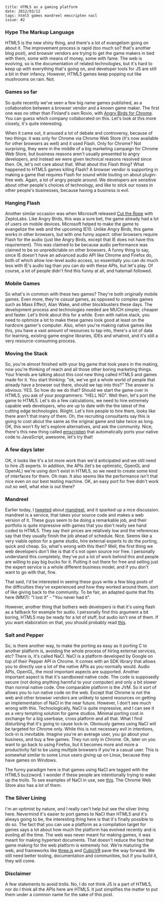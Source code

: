     title: HTML5 as a gaming platform
    date: 2012/03/12
    tags: html5 games mandreel emscripten nacl
    issue: #2

### Hype The Markup Language

HTML5 is the new shiny thing, and there's a lot of evangelism going on about it. The improvement process is rapid (too much so? that's another blog post), and browser vendors are trying to get the game makers in bed with them, some with means of money, some with fame. The web is evolving, so is the documentation of related technologies, but it's hard to keep up with everything that's going on, and developer tools for JS are still a bit in their infancy. However, HTML5 games keep popping out like mushrooms on rain. Not.

### Games so far

So quite recently we've seen a few big name games published, as a collaboration between a browser vendor and a known game maker. The first one was no other than Finland's own Rovio, with [Angry Birds for Chrome](http://chrome.angrybirds.com/). You can guess which company collaborated on this. Let's look at this more closely, it's quite interesting.

When it came out, it aroused a lot of debate and controversy, because of two things: it was only for Chrome via Chrome Web Store (it's now available for other browsers as well) and it used Flash. Only for Chrome? Not surprising, they were in the middle of a big marketing campaign for Chrome Web Store, but business reasons aren't usually presented to angry developers, and instead we were given technical reasons resolved since then. Ok, let's not care about that. What about this Flash thing? What happened to HTML5 games killing Flash? A browser vendor is supporting in making a game that requires Flash for sound while touting on about plugin-free web. Again, a lot of angry people around. We developers are sensitive about other people's choices of technology, and like to stick our noses in other people's businesses, because having a business is evil.

### Hanging Flash

Another similar occasion was when Microsoft released [Cut the Rope](http://www.cuttherope.ie/) with ZeptoLabs. Like Angry Birds, this was a sure bet, the game already had a lot of users on mobile devices. Microsoft helped to make the game to evangelize the web and the upcoming IE10. Unlike Angry Birds, this game works in other browsers, but with one funny aspect: other browsers require Flash for the audio (just like Angry Birds, except that IE does not have this requirement). This was claimed to be because audio performance was claimed to be so unpredictable on other browsers. A funny thing to say, since IE doesn't have an advanced audio API like Chrome and Firefox do, both of which allow low-level audio access, so essentially you can do much less with IE's audio tag than you can do with these APIs, but let's play. Of course, a lot of people didn't find this funny at all, and hatemail followed.

### Mobile Games

So what's in common with these two games? They're both originally mobile games. Even more, they're *casual* games, as opposed to complex games such as Mass Effect, Alan Wake, and other blockbusters these days. The development process and technologies needed are MUCH simpler, cheaper and faster. Let's think about this for a while. Even with native stack, you need to optimize a lot to make these games look good at least on the hardcore gamer's computer. Also, when you're making native games like this, you have a vast amount of resources to tap into, there's a lot of data for learning, existing game engine libraries, IDEs and whatnot, and it's still a very resource-consuming process.

### Moving the Stack

So, you're almost finished with your big game that took years in the making, now you're thinking of reach and all those other boring marketing things. Your friends are talking about this cool new thing called HTML5 and games made for it. You start thinking: "ok, we've got a whole world of people that already have a browser out there, should we tap into this?" The answer is obvious: YES. So how do we do that? Should we start the game over in HTML5, you ask of your programmers: "HELL NO". Well then, let's port the game to HTML5. Let's do a few calculations, we need to hire extremely capable web developers, who are up to date with the the latest of the cutting edge technologies. Riiight. Let's hire people to hire them, looks like there aren't that many of them. Oh, the recruiting consultants say this is going to cost about the same as the original game and take twice as long. OK, this won't fly let's explore alternatives, and ask the community. Nice, there's this new thing called [emscripten](https://github.com/kripken/emscripten) that automatically ports your native code to JavaScript, awesome, let's try that!

### A few days later

OK, it looks like it's a lot more work than we'd anticipated and we still need to hire JS experts. In addition, the APIs (let's be optimistic, OpenGL and OpenAL) we're using don't exist in HTML5, so we need to create some kind of interfaces for them. Oh man. It also seems like the performance isn't that nice even on our best testing machine. OK, an easy port for free didn't work out so well, what else is out there?

### Mandreel

Earlier today, I [tweeted](https://twitter.com/#!/quinnirill/status/179111177794756608) about [mandreel](http://www.mandreel.com/), and it sparked up a nice discussion. mandreel is a service, that takes your source code and makes a web version of it. These guys seem to be doing a remarkable job, and their portfolio is quite impressive with games that you don't really see hand coded to HTML5. They say their prices are relatively low and the references say that they usually finish the job ahead of schedule. Nice. Seems like a very viable option for a game studio, hire external experts to do the porting, quick and cheap. So, what's wrong with this then? Well, the first thing we web developers don't like is that it's not open source nor free. I personally understand this completely, they've put a lot of work behind this and people are willing to pay big bucks for it. Putting it out there for free and selling just the expert service is a whole different business model, and if you don't want to go with that, fine.

That said, I'd be interested in seeing these guys write a few blog posts of the difficulties they've experienced and how they worked around them, sort of like giving back to the community. To be fair, an adapted quote that fits here (MM7): "I lost it" - "You never had it".

However, another thing that bothers web developers is that it's using flash as a fallback for example for audio. I personally find this argument a bit boring, HTML5 may be ready for a lot of stuff, but audio isn't one of them. If you want elaboration on that, you should probably read [this](http://ofmlabs.org/articles/dublin.html).

### Salt and Pepper

So, is there another way, to make the porting as easy as it porting C to another platform is, avoiding the whole process of hiring external services, etc? There is, it's called NaCl. NaCl is a platform developed by Google on top of their Pepper API in Chrome. It comes with an SDK library that allows you to directly use a lot of the native APIs as you normally would. Audio APIs, OpenGL, the most important aspects are supported. Another important aspect is that it's sandboxed native code. The code is supposedly secure (not doing anything harmful to your computer) and only a bit slower than normal native code. One comparable platform is the JVM. So it sort of allows you to run native code on the web. Except that Chrome is not the web and other browser vendors are unlikely to spend resources on getting an implementation of NaCl in the near future. However, I don't see much wrong with this. Technologically, NaCl is quite impressive, and I can see it as a very tempting solution for game studios. Minimal porting cost in exchange for a big userbase, cross platform and all that. What I find disturbing that it's going to cause lock-in. Obviously games using NaCl will be targeted for Chrome only. While this is not necessary evil in intentions, lock-in is inevitable. Imagine you're an average user, you go about your business, and buy a few games. They run only in Chrome. Ok, later on you want to go back to using Firefox, but it becomes more and more a productivity fail to be using multiple browsers if you're a casual user. This is somewhat similar to some Linux users giving up on Linux, because they have games on Windows.

The funny paradigm here is that games using NaCl are tagged with the HTML5 buzzword. I wonder if these people are intentionally trying to wake up the trolls. To see examples of NaCl in use, see [this](http://www.html5gamedevs.com/tag/nacl/). The Chrome Web Store also has a lot of them.

### The Silver Lining

I'm an optimist by nature, and I really can't help but see the silver lining here. Nevermind it's easier to port games to NaCl than HTML5 and it's always going to be, the interesting thing here is that it's finally possible to do so. The fact that you can use a platform as a compilation target for games says a lot about how much the platform has evolved recently and is evoling all the time. The web was never meant for making games, it was meant for making hypertext documents. That doesn't reduce the fact that game making for the web platform is extremely hot. We're maturing the web, and frameworks like [three.js](https://github.com/mrdoob/three.js) and [CubicVR](http://www.cubicvr.org/) pave the way forward. We still need better tooling, documentation and communities, but if you build it, they will come.

### Disclaimer

A few statements to avoid trolls. No, I do not think JS is a part of HTML5, nor do I think all the APIs here are HTML5. It just simplifies the matter to put them under a common name for the sake of this post.
